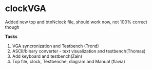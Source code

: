 # clockVGA


Added new top and btnNclock file, should work now, not 100% correct though


**Tasks**

1) VGA syncronization and Testbench (Trond)
2) ASCII/binary converter - text visualization and testbench(Thomas)
3) Add keyboard and testbench(Zain)
4) Top file, clock, Testbenche, diagram and Manual (flavia)

